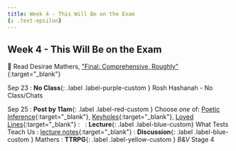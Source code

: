 ```yaml
---
title: Week 4 - This Will Be on the Exam
{: .text-epsilon}
---
```


## Week 4 - This Will Be on the Exam

📖 Read Desirae Mathers, ["Final: Comprehensive, Roughly"](/ws297y/assets/pdfs/matherly_final_comprehensive_roughly.pdf){:target="_blank"}   

Sep 23
: **No Class**{: .label .label-purple-custom } Rosh Hashanah - No Class/Chats

Sep 25
: **Post by 11am**{: .label .label-red-custom } Choose *one* of: [Poetic Inference](https://visforvali.github.io/ws297y/prompts/#loved-lines){:target="_blank"}, [Keyholes](https://visforvali.github.io/ws297y/prompts/#keyholes){:target="_blank"}, [Loved Lines](https://visforvali.github.io/ws297y/prompts/#loved-lines){:target="_blank"}
  : &nbsp;
: **Lecture**{: .label .label-blue-custom} What Tests Teach Us
  : [lecture notes](/ws297y/notes/notes-4.1){:target="_blank"}
: **Discussion**{: .label .label-blue-custom } Mathers
: **TTRPG**{: .label .label-yellow-custom } *B&V* Stage 4